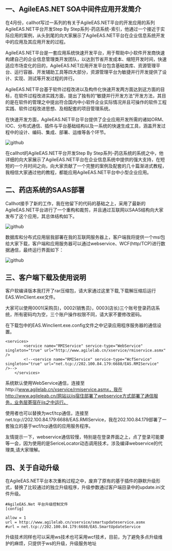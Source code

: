 一、AgileEAS.NET SOA中间件应用开发简介
--------
在4月份，callhot写过一系列的有关于AgileEAS.NET平台的开发应用的系列AgileEAS.NET平台开发Step By Step系列-药店系统-索引，他通过一个接近于实际应用的案例，从头到尾的向大家展示了AgileEAS.NET平台在企业信息系统开发中的应用及其应用开发的过程。

AgileEAS.NET平台是一套应用系统快速开发平台，用于帮助中小软件开发商快速构建自己的企业信息管理类开发团队，以达到节省开发成本、缩短开发时间，快速适应市场变化的目的，AgileEAS.NET应用开发平台包含基础类库、资源管理平台、运行容器、开发辅助工具等四大部分，资源管理平台为敏捷并行开发提供了设计、实现、测试等开发过程的并行。

AgileEAS.NET平台基于软件过程改进以及构件化快速开发两方面达到这方面的目标，在软件过程改进实践方面，提出了独有的“敏捷并行开发方法”开发方法，其目的是在软件的管理之中提出符合国内中小软件企业实际情况并且可操作的软件工程实践、软件过程改进思想、及相配套的项目管理系统。

在快速开发方面，AgileEAS.NET平台平台提供了企业应用开发所需的诸如ORM、IOC、分布式通信、插件与平台基础结构以及一系统的快速生成工具，涵盖开发过程中的设计、编码、集成、部署、运维等各个环节。

![github](https://github.com/agilelab/drugshop/blob/master/documents/drugshop1.png "drugshop")  

在callhot的AgileEAS.NET平台开发Step By Step系列-药店系统的系统之中，他详细的向大家展示了AgileEAS.NET平台在企业信息系统中提供的强大支持，在短短的一个月时间之向，向大家贡献了一个完整的案例及配套的几十篇渐进式教程，我相信大家通过他的教程，都能应用AgileEAS.NET平台中小型企业应用。

二、药店系统的SAAS部署
--------
Callhot接手了新的工作，我在他留下的代码的基础之上，采用了最新的AgileEAS.NET平台进行了一个重构和裁剪，并且通过互联网以SAAS结构向大家发布了这个应用，其总体结构如下。

![github](https://github.com/agilelab/drugshop/blob/master/documents/drugshop2.png "drugshop")  

数据库和分布式应用层我部署在我的互联网服务器上，客户端我将提供一个msi包给大家下载，客户端和应用服务器可以通过webservice、WCF(http/TCP)进行数据通信，最终运行界面如下：

![github](https://github.com/agilelab/drugshop/blob/master/documents/drugshop3.png "drugshop")  

三、客户端下载及使用说明
--------
客户软编译版本我打开了rar压缩包，请大家通过这里下载,下载解压缩后运行EAS.WinClient.exe文件。

大家可以使用0001(采购员)，0002(销售员)，0003(店长)三个账号登录药店系统，所有密码均为空，三个账户操作权限不同，请大家不要修改密码。

在下载包中的EAS.Winclient.exe.config文件之中记录应用程序服务器的通信设置。

    <services>
            <service name="RMIService" service-type="WebService" singleton="true" url="http://www.agilelab.cn/xservice/rmiservice.asmx" />
            <!--<service name="RMIService" service-type="WcfService" singleton="true" url="net.tcp://202.100.84.179:6688/EAS.RMIService" />-->
        </services>
系统默认使用WebService通信，连接至http://www.agilelab.cn/xservice/rmiservice.asmx，我在http://www.agileleab.cn/网站以iis宿住部署了webservice方式部署了通信服务，业务层寄宿在iis之中运行。

使用者也可以替换为wcf/tcp通信，连接至net.tcp://202.100.84.179:6688/EAS.RMIService，我在202.100.84.179部署了一套独立的基于wcf/tcp通信的应用服务程序。

友情提示一下，webservice通信较慢，特别是在登录界面之上，点了登录可能要等一会，因为使用的是SericeLocator动态调用技术，涉及编译webservice的代理类,请大家理解。

四、关于自动升级
--------
在AgileEAS.NET平台本次重构过程之中，废弃了原有的基于插件的静默升级形式，替换了比较通过的独立升级程序，升级参数通过客户端目录中的update.ini文件升级。

    #AgileEAS.Net 平台升级控制文件
    [config]
 
    allow = 1
    url = http://www.agilelab.cn/xservice/smartupdateservice.asmx
    #url = net.tcp://202.100.84.179:6688/EAS.SmartUpdateService
 
升级技术同样也可以采用ws技术也可采用wcf技术，目前，为了避免多点升级维护的麻烦，只提供于ws的升级，升级服务地址
